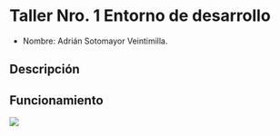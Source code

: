 # Taller Nro. 1 Entorno de desarrollo

- Nombre: Adrián Sotomayor Veintimilla.


## Descripción

## Funcionamiento 

![](img/carro.jpg)
